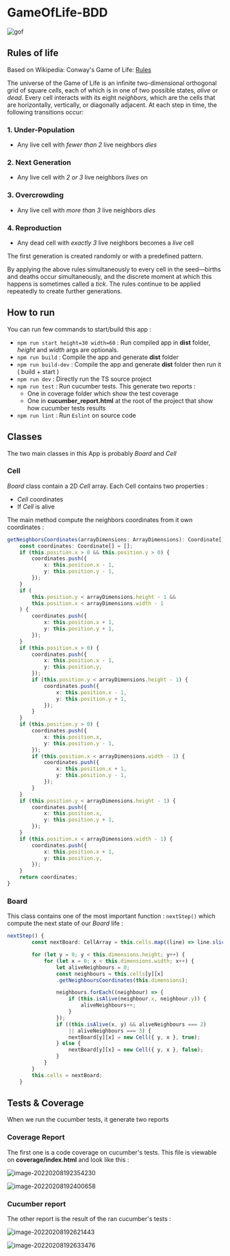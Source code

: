 # GameOfLife-BDD

![gof](./GOF.gif)

## Rules of life

Based on Wikipedia: Conway's Game of Life: [Rules](http://en.wikipedia.org/wiki/Conway%27s_Game_of_Life#Rules)

The universe of the Game of Life is an infinite two-dimensional orthogonal grid of square *cells*, each of which is in one of two possible states, *alive* or *dead*. Every cell interacts with its eight *neighbors*, which are the cells that are horizontally, vertically, or diagonally adjacent. At each step in time, the following transitions occur:

### 1. Under-Population

- Any live cell with *fewer than 2* live neighbors *dies*

### 2. Next Generation

- Any live cell with *2 or 3* live neighbors *lives* on

### 3. Overcrowding

- Any live cell with *more than 3* live neighbors *dies*

### 4. Reproduction

- Any dead cell with *exactly 3* live neighbors becomes a *live* cell

The first generation is created randomly or with a predefined pattern. 

By applying the above rules simultaneously to every cell in the seed—births and deaths occur simultaneously, and the discrete moment at which this happens is sometimes called a *tick*. The rules continue to be applied repeatedly to create further generations.

## How to run

You can run few commands to start/build this app :

- `npm run start height=30 width=60` : Run compiled app in **dist** folder, *height* and *width* args are optionals.
- `npm run build` : Compile the app and generate **dist** folder
- `npm run build-dev` :  Compile the app and generate **dist** folder then run it ( build + start )
- `npm run dev` : Directly run the TS source project
- `npm run test` : Run cucumber tests. This generate two reports :
  - One in coverage folder which show the test coverage
  - One in **cucumber_report.html** at the root of the project that show how cucumber tests results
- `npm run lint` : Run `Eslint` on source code

## Classes

The two main classes in this App is probably *Board* and *Cell*

### Cell

*Board* class contain a 2D *Cell* array. Each Cell contains two properties :

- *Cell* coordinates
- If *Cell* is alive

The main method compute the neighbors coordinates from it own coordinates :

```typescript
getNeighborsCoordinates(arrayDimensions: ArrayDimensions): Coordinate[] {
    const coordinates: Coordinate[] = [];
    if (this.position.x > 0 && this.position.y > 0) {
        coordinates.push({
            x: this.position.x - 1,
            y: this.position.y - 1,
        });
    }
    if (
        this.position.y < arrayDimensions.height - 1 &&
        this.position.x < arrayDimensions.width - 1
    ) {
        coordinates.push({
            x: this.position.x + 1,
            y: this.position.y + 1,
        });
    }
    if (this.position.x > 0) {
        coordinates.push({
            x: this.position.x - 1,
            y: this.position.y,
        });
        if (this.position.y < arrayDimensions.height - 1) {
            coordinates.push({
                x: this.position.x - 1,
                y: this.position.y + 1,
            });
        }
    }
    if (this.position.y > 0) {
        coordinates.push({
            x: this.position.x,
            y: this.position.y - 1,
        });
        if (this.position.x < arrayDimensions.width - 1) {
            coordinates.push({
                x: this.position.x + 1,
                y: this.position.y - 1,
            });
        }
    }
    if (this.position.y < arrayDimensions.height - 1) {
        coordinates.push({
            x: this.position.x,
            y: this.position.y + 1,
        });
    }
    if (this.position.x < arrayDimensions.width - 1) {
        coordinates.push({
            x: this.position.x + 1,
            y: this.position.y,
        });
    }
    return coordinates;
}
```

### Board

This class contains one of the most important function : `nextStep()` which compute the next state of our _Board_ life :

```typescript
nextStep() {
        const nextBoard: CellArray = this.cells.map((line) => line.slice());

        for (let y = 0; y < this.dimensions.height; y++) {
            for (let x = 0; x < this.dimensions.width; x++) {
                let aliveNeighbours = 0;
                const neighbours = this.cells[y][x]
                .getNeighboursCoordinates(this.dimensions);

                neighbours.forEach((neighbour) => {
                    if (this.isAlive(neighbour.x, neighbour.y)) {
                        aliveNeighbours++;
                    }
                });
                if ((this.isAlive(x, y) && aliveNeighbours === 2)
                    || aliveNeighbours === 3) {
                    nextBoard[y][x] = new Cell({ y, x }, true);
                } else {
                    nextBoard[y][x] = new Cell({ y, x }, false);
                }
            }
        }
        this.cells = nextBoard;
    }
```

## Tests & Coverage

When we run the cucumber tests, it generate two reports

### Coverage Report

The first one is a code coverage on cucumber's tests. This file is viewable on **coverage/index.html** and look like this :

![image-20220208192354230](doc/README/image-20220208192354230.png)

![image-20220208192400658](doc/README/image-20220208192400658.png)

### Cucumber report

The other report is the result of the ran cucumber's tests :

![image-20220208192621443](doc/README/image-20220208192621443.png)

![image-20220208192633476](doc/README/image-20220208192633476.png)
